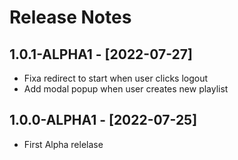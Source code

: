 # Release Notes

## 1.0.1-ALPHA1 - [2022-07-27]

- Fixa redirect to start when user clicks logout
- Add modal popup when user creates new playlist

## 1.0.0-ALPHA1 - [2022-07-25]

- First Alpha relelase

